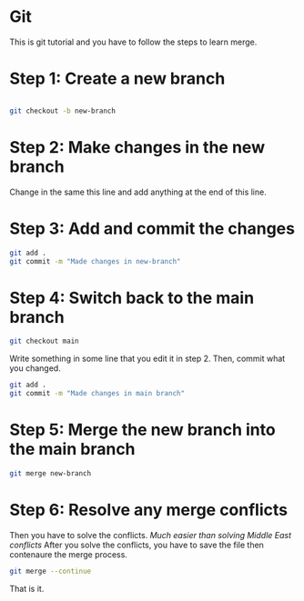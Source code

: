 # Git

This is git tutorial and you have to follow the steps to learn merge.

# Step 1: Create a new branch

```bash

git checkout -b new-branch
```

# Step 2: Make changes in the new branch

Change in the same this line and add anything at the end of this line.

# Step 3: Add and commit the changes

```bash
git add .
git commit -m "Made changes in new-branch"
```

# Step 4: Switch back to the main branch

```bash
git checkout main
```

Write something in some line that you edit it in step 2. Then, commit what you changed.

```bash
git add .
git commit -m "Made changes in main branch"
```

# Step 5: Merge the new branch into the main branch

```bash
git merge new-branch
```

# Step 6: Resolve any merge conflicts

Then you have to solve the conflicts. _Much easier than solving Middle East conflicts_
After you solve the conflicts, you have to save the file then contenaure the merge process.

```bash
git merge --continue
```

That is it.
